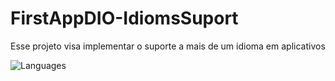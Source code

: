# FirstAppDIO-IdiomsSuport
Esse projeto visa implementar o suporte a mais de um idioma em aplicativos

![Languages](https://user-images.githubusercontent.com/123481891/228401421-276ceaea-bc6e-4ad3-83ae-e2e1b1a0c6c1.png)
